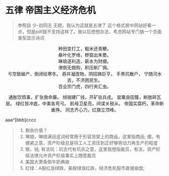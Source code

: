 # 五律 帝国主义经济危机
> 参照自 少-初同志 无题。我认为这就是五律了 
> 这个格式居中网站好看一点，但是pdf就不支持这样了。我以后想想办法，考虑网站专门搞一个页面类型显示诗词

<center>
种田变打工，粗米还青粳。<br/>
桑叶化罗绮，秽窟出朱甍。<br/>
琳琅逐利造，薪水为财绷。<br/>
潦倒无银购，积压断厂佣。<br/>
亏空致破产，倒闭绘寒冬。
吞并凝庞物，阴招铸巨亨。
手黑坑散户，
宁随河水去，不济困民生。<br/>
百业宗门虎，四行央汇虫。

通胀饮鸩事，扩张救命藤。
倾销建厂线，开矿驻兵戎。
罂粟良田簇，断肢碎瓦层。
绿红皆冲底，中美各弯弓。
航母卫星亮，间谍关税从。
帝国实腐朽，革命断垂挣。
同志齐心力，红旗立顶峰。
</center>

aaa^[bbb]cccc

> 1. 剩余价值？
> 1. 琳琅，琳琅满目这词经常用于形容货架上的商品，这里指商品; 绷，有绷紧之意，资产阶级总是将工人工资压到正好够劳动力再生产的程度
> 2. 银，钱; 有法坑：坑古代有坑杀之意，这里我想指裁员，有法，资产阶级法律允许资产阶级事实上随意裁员 
> 3. 美国大萧条倒牛奶典故
> 4. 红绿：A股红涨绿跌，美股绿涨红跌，经济危机股市直接崩盘; 
<!--stackedit_data:
eyJoaXN0b3J5IjpbLTc0NjY1MTA2OSwxMzc3ODA3NTI5LC0xMD
gwOTI4MjYwLDQ3MzE3NzAzMSwxNTUxMjc1NDkxLC0yMDk5Mzkw
MzMzLC0xMDA3MzkxOTc4LC0xNDMwODE2MDU2LDEyMTQ0MDA3NT
YsODY0MDY5MTU3LC0zNzg3NzY1ODMsMTEzMjE5NTY1MCwtNTU2
NzAyNDg4LDkwNTQ2MTI3LDE1NzMxMzYwMDIsLTEzODYxNzkwMj
MsLTIxMjg0NTc1NTEsMTQzNTc1ODgwLDE5MjE2ODQzNjhdfQ==

-->